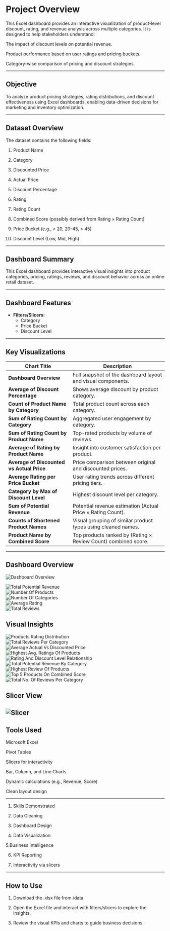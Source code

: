 # Project Overview

This Excel dashboard provides an interactive visualization of product-level discount, rating, and revenue analysis across multiple categories. It is designed to help stakeholders understand:

The impact of discount levels on potential revenue.

Product performance based on user ratings and pricing buckets.

Category-wise comparison of pricing and discount strategies.



---

## Objective

To analyze product pricing strategies, rating distributions, and discount effectiveness using Excel dashboards, enabling data-driven decisions for marketing and inventory optimization.


---

## Dataset Overview

The dataset contains the following fields:

1. Product Name

2. Category

3. Discounted Price

4. Actual Price

5. Discount Percentage

6. Rating

7. Rating Count

8. Combined Score (possibly derived from Rating × Rating Count)

9. Price Bucket (e.g., < 20, 20–45, > 45)

10. Discount Level (Low, Mid, High)

---


## Dashboard Summary

This Excel dashboard provides interactive visual insights into product categories, pricing, ratings, reviews, and discount behavior across an online retail dataset.

---

## Dashboard Features

- **Filters/Slicers:**
  - Category
  - Price Bucket
  - Discount Level

---

## Key Visualizations

| Chart Title                                         | Description                                                                 |
|----------------------------------------------------|-----------------------------------------------------------------------------|
| **Dashboard Overview**                             | Full snapshot of the dashboard layout and visual components.               |
| **Average of Discount Percentage**                 | Shows average discount by product category.                                |
| **Count of Product Name by Category**              | Total product count across each category.                                  |
| **Sum of Rating Count by Category**                | Aggregated user engagement by category.                                    |
| **Sum of Rating Count by Product Name**            | Top-rated products by volume of reviews.                                   |
| **Average of Rating by Product Name**              | Insight into customer satisfaction per product.                            |
| **Average of Discounted vs Actual Price**          | Price comparison between original and discounted prices.                   |
| **Average Rating per Price Bucket**                | User rating trends across different pricing tiers.                         |
| **Category by Max of Discount Level**              | Highest discount level per category.                                       |
| **Sum of Potential Revenue**                       | Potential revenue estimation (Actual Price × Rating Count).                |
| **Counts of Shortened Product Names**              | Visual grouping of similar product types using cleaned names.              |
| **Product Name by Combined Score**                 | Top products ranked by (Rating × Review Count) combined score.            |

---
## Dashboard Overview

![Dashboard Overview](Screenshot/Dashboard_Overview.jpg)


![Total Potential Revenue](Screenshot/Total_Potential_Revenue.jpg)  
![Number Of Products](Screenshot/No_of_Products.jpg)  
![Number Of Categories](Screenshot/No_of_Categories.jpg)  
![Average Rating](Screenshot/Avg._Rating.jpg)  
![Total Reviews](Screenshot/Total_Reviews.jpg)  


## Visual Insights
  
![Products Rating Distribution](Screenshot/Products_Rating_Distribution.jpg)  
![Total Reviews Per Category](Screenshot/Total_Reviews_per_Category.jpg)    
![Average Actual Vs Discounted Price](Screenshot/Avg._Actual_vs_Discounted_Price_by_Category.jpg)  
![Highest Avg. Ratings Of Products](Screenshot/Highest_Avg._ratings_of_Products.jpg)  
![Rating And Discount Level Relationship](Screenshot/Rating_and_Discount_Level_Relationship.jpg)  
![Total Potential Revenue By Category](Screenshot/Total_Potential_Revenue_by_Category.jpg)  
![Highest Review Of Products](Screenshot/Highest_Review_of_Products.jpg)   
![Top 5 Products On Combined Score](Screenshot/Top_5_Products_on_Combined_Score.jpg)  
![Total No. Of Reviews Per Category](Screenshot/Total_No._of_Reviews_per_Category.jpg)

## Slicer View

![Slicer](Screenshot/Slicer.jpg)
---

## Tools Used

Microsoft Excel

Pivot Tables

Slicers for interactivity

Bar, Column, and Line Charts

Dynamic calculations (e.g., Revenue, Score)

Clean layout design




---

1. Skills Demonstrated

2. Data Cleaning

3. Dashboard Design

4. Data Visualization

5.Business Intelligence

6. KPI Reporting

7. Interactivity via slicers



---

## How to Use

1. Download the .xlsx file from /data.


2. Open the Excel file and interact with filters/slicers to explore the insights.


3. Review the visual KPIs and charts to guide business decisions.
